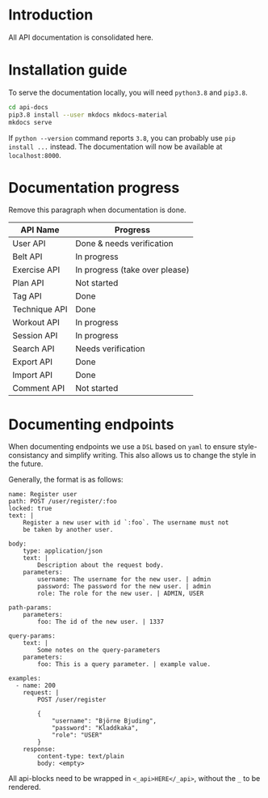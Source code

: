 # Introduction

All API documentation is consolidated here.

# Installation guide

To serve the documentation locally, you will need `python3.8` and `pip3.8`.

```sh
cd api-docs
pip3.8 install --user mkdocs mkdocs-material
mkdocs serve
```

If `python --version` command reports `3.8`, you can probably use `pip install ...` instead.
The documentation will now be available at `localhost:8000`.

# Documentation progress

Remove this paragraph when documentation is done.

| API Name | Progress |
|--|--|
| User API      | Done & needs verification |
| Belt API      | In progress |
| Exercise API  | In progress (take over please) |
| Plan API      | Not started |
| Tag API       | Done        |
| Technique API | Done        |
| Workout API   | In progress |
| Session API   | In progress |
| Search API    | Needs verification |
| Export API    | Done        |
| Import API    | Done        |
| Comment API   | Not started |

# Documenting endpoints

When documenting endpoints we use a `DSL` based on `yaml`
to ensure style-consistancy and simplify writing. This also allows us
to change the style in the future. 

Generally, the format is as follows:

```
name: Register user
path: POST /user/register/:foo
locked: true
text: |
    Register a new user with id `:foo`. The username must not
    be taken by another user.

body:
    type: application/json
    text: |
        Description about the request body.
    parameters:
        username: The username for the new user. | admin
        password: The password for the new user. | admin
        role: The role for the new user. | ADMIN, USER

path-params:
    parameters:
        foo: The id of the new user. | 1337

query-params:
    text: |
        Some notes on the query-parameters
    parameters:
        foo: This is a query parameter. | example value.

examples:
  - name: 200
    request: |
        POST /user/register

        {
            "username": "Björne Bjuding",
            "password": "Kladdkaka",
            "role": "USER"
        }
    response:
        content-type: text/plain
        body: <empty>
```

All api-blocks need to be wrapped in `<_api>HERE</_api>`, without the `_` to be rendered.
